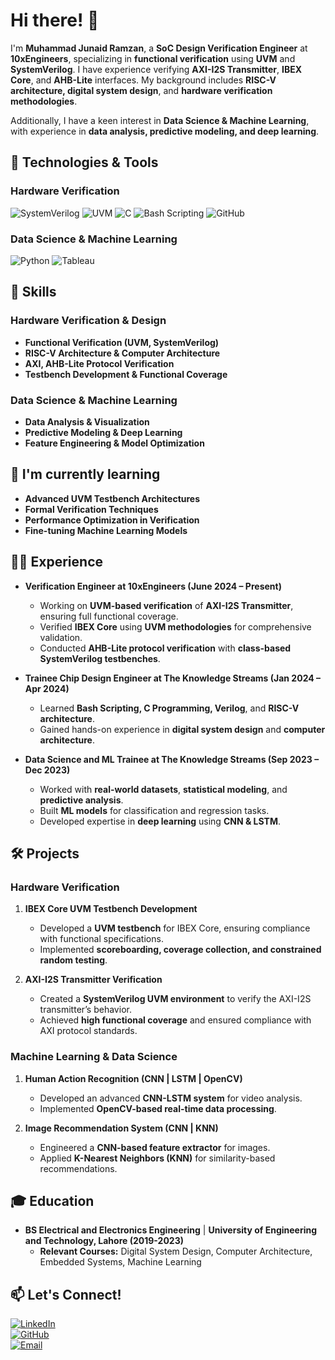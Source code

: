 # Hi there! 👋  

I'm **Muhammad Junaid Ramzan**, a **SoC Design Verification Engineer** at **10xEngineers**, specializing in **functional verification** using **UVM** and **SystemVerilog**. I have experience verifying **AXI-I2S Transmitter**, **IBEX Core**, and **AHB-Lite** interfaces. My background includes **RISC-V architecture, digital system design**, and **hardware verification methodologies**.  

Additionally, I have a keen interest in **Data Science & Machine Learning**, with experience in **data analysis, predictive modeling, and deep learning**.  

## 🔧 Technologies & Tools  

### **Hardware Verification**  
![SystemVerilog](https://img.shields.io/badge/-SystemVerilog-blue?style=flat-square)  ![UVM](https://img.shields.io/badge/-UVM-red?style=flat-square)  ![C](https://img.shields.io/badge/-C-00599C?style=flat-square&logo=c&logoColor=white)  ![Bash Scripting](https://img.shields.io/badge/-Bash-4EAA25?style=flat-square&logo=gnu-bash&logoColor=white)  ![GitHub](https://img.shields.io/badge/-GitHub-181717?style=flat-square&logo=github&logoColor=white)  

### **Data Science & Machine Learning**  
![Python](https://img.shields.io/badge/-Python-3776AB?style=flat-square&logo=python&logoColor=white)  ![Tableau](https://img.shields.io/badge/-Tableau-E97627?style=flat-square&logo=tableau&logoColor=white)  

## 🚀 Skills  

### **Hardware Verification & Design**  
- **Functional Verification (UVM, SystemVerilog)**  
- **RISC-V Architecture & Computer Architecture**  
- **AXI, AHB-Lite Protocol Verification**  
- **Testbench Development & Functional Coverage**  

### **Data Science & Machine Learning**  
- **Data Analysis & Visualization**  
- **Predictive Modeling & Deep Learning**  
- **Feature Engineering & Model Optimization**  

## 🌱 I'm currently learning  

- **Advanced UVM Testbench Architectures**  
- **Formal Verification Techniques**  
- **Performance Optimization in Verification**  
- **Fine-tuning Machine Learning Models**  

## 👨‍💻 Experience  

- **Verification Engineer at 10xEngineers (June 2024 – Present)**  
  - Working on **UVM-based verification** of **AXI-I2S Transmitter**, ensuring full functional coverage.  
  - Verified **IBEX Core** using **UVM methodologies** for comprehensive validation.  
  - Conducted **AHB-Lite protocol verification** with **class-based SystemVerilog testbenches**.  

- **Trainee Chip Design Engineer at The Knowledge Streams (Jan 2024 – Apr 2024)**  
  - Learned **Bash Scripting, C Programming, Verilog**, and **RISC-V architecture**.  
  - Gained hands-on experience in **digital system design** and **computer architecture**.  

- **Data Science and ML Trainee at The Knowledge Streams (Sep 2023 – Dec 2023)**  
  - Worked with **real-world datasets**, **statistical modeling**, and **predictive analysis**.  
  - Built **ML models** for classification and regression tasks.  
  - Developed expertise in **deep learning** using **CNN & LSTM**.  

## 🛠️ Projects  

### **Hardware Verification**  
1. **IBEX Core UVM Testbench Development**  
   - Developed a **UVM testbench** for IBEX Core, ensuring compliance with functional specifications.  
   - Implemented **scoreboarding, coverage collection, and constrained random testing**.  

2. **AXI-I2S Transmitter Verification**  
   - Created a **SystemVerilog UVM environment** to verify the AXI-I2S transmitter’s behavior.  
   - Achieved **high functional coverage** and ensured compliance with AXI protocol standards.  

### **Machine Learning & Data Science**  
1. **Human Action Recognition (CNN | LSTM | OpenCV)**  
   - Developed an advanced **CNN-LSTM system** for video analysis.  
   - Implemented **OpenCV-based real-time data processing**.  

2. **Image Recommendation System (CNN | KNN)**  
   - Engineered a **CNN-based feature extractor** for images.  
   - Applied **K-Nearest Neighbors (KNN)** for similarity-based recommendations.  

## 🎓 Education  

- **BS Electrical and Electronics Engineering** | **University of Engineering and Technology, Lahore (2019-2023)**  
  - **Relevant Courses:** Digital System Design, Computer Architecture, Embedded Systems, Machine Learning  

## 📫 Let's Connect!  

[![LinkedIn](https://img.shields.io/badge/LinkedIn-Connect-blue)](https://www.linkedin.com/in/ee-junaid/)  
[![GitHub](https://img.shields.io/badge/GitHub-Follow-green)](https://github.com/junaid-10xe)  
[![Email](https://img.shields.io/badge/Email-Contact-D14836)](mailto:mjunaidahmed469@gmail.com)  
